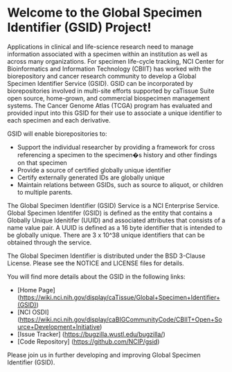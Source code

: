 Welcome to the Global Specimen Identifier (GSID) Project!
=====================================

Applications in clinical and life-science research need to manage information associated with a specimen within an institution as well as across many organizations.  For specimen life-cycle tracking, NCI Center for Bioinformatics and Information Technology (CBIIT) has worked with the biorepository and cancer research community to develop a Global Specimen Identifier Service (GSID). GSID can be incorporated by biorepositories involved in multi-site efforts supported by caTissue Suite open source, home-grown, and commercial biospecimen management systems.  The Cancer Genome Atlas (TCGA) program has evaluated and provided input into this GSID for their use to associate a unique identifier to each specimen and each derivative.

GSID will enable biorepositories to:
* Support the individual researcher by providing a framework for cross referencing a specimen to the specimen�s history and other findings on that specimen
* Provide a source of certified globally unique identifier
* Certify externally generated IDs are globally unique
* Maintain relations between GSIDs, such as source to aliquot, or children to multiple parents.

The Global Specimen Identifier (GSID) Service is a NCI Enterprise Service. Global Specimen Identifer (GSID) is defined as the entity that contains a Globally Unique Idenitifer (UUID) and associated attributes that consists of a name value pair. A UUID is defined as a 16 byte identifier that is intended to be globally unique.   There are 3 x 10^38  unique identifiers that can be obtained through the service.

The Global Specimen Identifier is distributed under the BSD 3-Clause License.
Please see the NOTICE and LICENSE files for details.

You will find more details about the GSID in the following links:
 * [Home Page] (https://wiki.nci.nih.gov/display/caTissue/Global+Specimen+Identifier+(GSID))
 * [NCI OSDI] (https://wiki.nci.nih.gov/display/caBIGCommunityCode/CBIIT+Open+Source+Development+Initiative)
 * [Issue Tracker] (https://bugzilla.wustl.edu/bugzilla/)
 * [Code Repository] (https://github.com/NCIP/gsid)

Please join us in further developing and improving Global Specimen Identifier (GSID).

 
